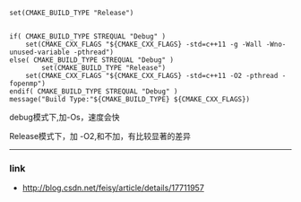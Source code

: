 
```
set(CMAKE_BUILD_TYPE "Release")


if( CMAKE_BUILD_TYPE STREQUAL "Debug" )
    set(CMAKE_CXX_FLAGS "${CMAKE_CXX_FLAGS} -std=c++11 -g -Wall -Wno-unused-variable -pthread")
else( CMAKE_BUILD_TYPE STREQUAL "Debug" )
        set(CMAKE_BUILD_TYPE "Release")
    set(CMAKE_CXX_FLAGS "${CMAKE_CXX_FLAGS} -std=c++11 -O2 -pthread -fopenmp")
endif( CMAKE_BUILD_TYPE STREQUAL "Debug" )
message("Build Type:"${CMAKE_BUILD_TYPE} ${CMAKE_CXX_FLAGS})
```




debug模式下,加-Os，速度会快



Release模式下，加 -O2,和不加，有比较显著的差异

---

### link
- http://blog.csdn.net/feisy/article/details/17711957
